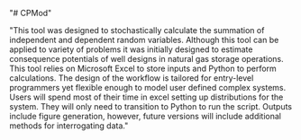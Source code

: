 "# CPMod" 

"This tool was designed to stochastically calculate the summation of independent and dependent random variables. Although this tool can be applied to variety of problems it was initially designed to estimate consequence potentials of well designs in natural gas storage operations. This tool relies on Microsoft Excel to store inputs and Python to perform calculations. The design of the workflow is tailored for entry-level programmers yet flexible enough to model user defined complex systems. Users will spend most of their time in excel setting up distributions for the system. They will only need to transition to Python to run the script. Outputs include figure generation, however, future versions will include additional methods for interrogating data."
